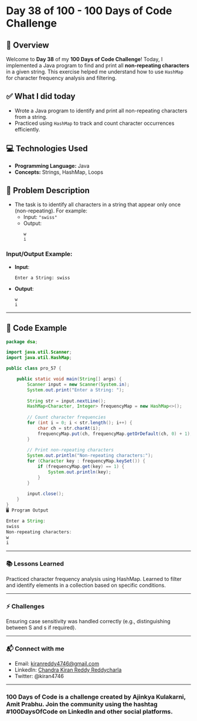 # Day 38 of 100 - 100 Days of Code Challenge

## 📝 Overview
Welcome to **Day 38** of my **100 Days of Code Challenge**! Today, I implemented a Java program to find and print all **non-repeating characters** in a given string. This exercise helped me understand how to use `HashMap` for character frequency analysis and filtering.

## ✅ What I did today
- Wrote a Java program to identify and print all non-repeating characters from a string.
- Practiced using `HashMap` to track and count character occurrences efficiently.

## 💻 Technologies Used
- **Programming Language:** Java
- **Concepts:** Strings, HashMap, Loops

## 📖 Problem Description
- The task is to identify all characters in a string that appear only once (non-repeating). For example:
  - Input: `"swiss"`
  - Output:
    ```
    w
    i
    ```

### Input/Output Example:
  - **Input**:
    ```
    Enter a String: swiss
    ```
  - **Output**:
    ```
    w
    i
    ```

---

## 📝 Code Example

```java
package dsa;

import java.util.Scanner;
import java.util.HashMap;

public class pro_57 {

    public static void main(String[] args) {
        Scanner input = new Scanner(System.in);
        System.out.print("Enter a String: ");
        
        String str = input.nextLine();
        HashMap<Character, Integer> frequencyMap = new HashMap<>();
        
        // Count character frequencies
        for (int i = 0; i < str.length(); i++) {
            char ch = str.charAt(i);
            frequencyMap.put(ch, frequencyMap.getOrDefault(ch, 0) + 1);
        }
        
        // Print non-repeating characters
        System.out.println("Non-repeating characters:");
        for (Character key : frequencyMap.keySet()) {
            if (frequencyMap.get(key) == 1) {
                System.out.println(key);
            }
        }
        
        input.close();
    }
}
🖥️ Program Output

Enter a String: 
swiss
Non-repeating characters:
w
i
```
---
### 📚 Lessons Learned
Practiced character frequency analysis using HashMap.
Learned to filter and identify elements in a collection based on specific conditions.

---
### ⚡ Challenges
Ensuring case sensitivity was handled correctly (e.g., distinguishing between S and s if required).

---
### 📬 Connect with me
- Email: kiranreddy4746@gmail.com
- LinkedIn: [Chandra Kiran Reddy Reddycharla](https://www.linkedin.com/in/chandra-kiran-reddy-reddycharla-a9a746230/)
- Twitter: @kiran4746

---
### 100 Days of Code is a challenge created by Ajinkya Kulakarni, Amit Prabhu. Join the community using the hashtag #100DaysOfCode on LinkedIn and other social platforms.
